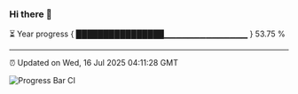 ### Hi there 👋

⏳ Year progress { ████████████████▁▁▁▁▁▁▁▁▁▁▁▁▁▁ } 53.75 %

---

⏰ Updated on Wed, 16 Jul 2025 04:11:28 GMT

![Progress Bar CI](https://github.com/IshwaranRudhara/GIT-ACTION/workflows/Progress%20Bar%20CI/badge.svg)
